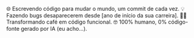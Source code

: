 🌐 Escrevendo código para mudar o mundo, um commit de cada vez.
💡 Fazendo bugs desaparecerem desde [ano de início da sua carreira].
🧙‍♂️ Transformando café em código funcional.
🤓 100% humano, 0% código-fonte gerado por IA (eu acho...).

